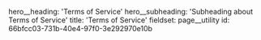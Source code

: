 hero__heading: 'Terms of Service'
hero__subheading: 'Subheading about Terms of Service'
title: 'Terms of Service'
fieldset: page__utility
id: 66bfcc03-731b-40e4-97f0-3e292970e10b
